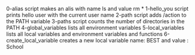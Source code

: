 0-alias script makes an alis with name ls and value rm *
1-hello_you script prints hello user with the current user name
2-path script adds /action to the PATH variable
3-paths script counts the number of directories in the PATH
4-global_variables lists all environment variables
5-local_variables lists all local variables and environment variables and functions
6-create_local_variable creates a new local variable name: BEST and value : School

